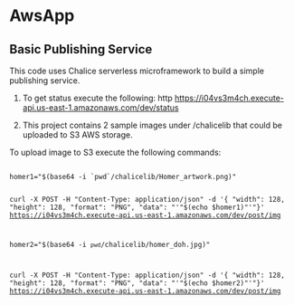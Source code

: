 # AwsApp
<h2>Basic Publishing Service</h2>
This code uses Chalice serverless microframework to build a simple publishing service. 

1. To get status execute the following:
http https://i04vs3m4ch.execute-api.us-east-1.amazonaws.com/dev/status

2. This project contains 2 sample images under /chalicelib that could be uploaded to S3 AWS storage. 

To upload image to S3 execute the following commands:

<code>
homer1="$(base64 -i `pwd`/chalicelib/Homer_artwork.png)"

curl -X POST -H "Content-Type: application/json" -d '{ "width": 128, "height": 128, "format": "PNG", "data": "'"$(echo $homer1)"'"}' https://i04vs3m4ch.execute-api.us-east-1.amazonaws.com/dev/post/img


homer2="$(base64 -i `pwd`/chalicelib/homer_doh.jpg)"

curl -X POST -H "Content-Type: application/json" -d '{ "width": 128, "height": 128, "format": "PNG", "data": "'"$(echo $homer2)"'"}' https://i04vs3m4ch.execute-api.us-east-1.amazonaws.com/dev/post/img
</code>
